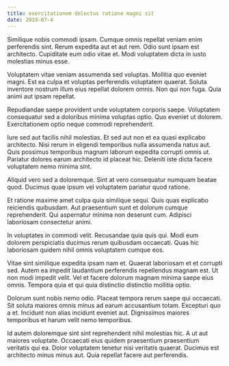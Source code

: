 ```yaml
---
title: exercitationem delectus ratione magni sit
date: 2019-07-4
---
```

Similique nobis commodi ipsam. Cumque omnis repellat veniam enim perferendis sint. Rerum expedita aut et aut rem. Odio sunt ipsam est architecto. Cupiditate eum odio vitae et. Modi voluptatem dicta in iusto molestias minus esse.

Voluptatem vitae veniam assumenda sed voluptas. Mollitia quo eveniet magni. Est ea culpa et voluptas perferendis voluptatem quaerat. Soluta inventore nostrum illum eius repellat dolorem omnis. Non qui non fuga. Quia animi aut ipsam repellat.

Repudiandae saepe provident unde voluptatem corporis saepe. Voluptatem consequatur sed a doloribus minima voluptas optio. Quo eveniet ut dolorem. Exercitationem optio neque commodi reprehenderit.

Iure sed aut facilis nihil molestias. Et sed aut non et ea quasi explicabo architecto. Nisi rerum in eligendi temporibus nulla assumenda natus aut. Quis possimus temporibus magnam laborum expedita corrupti omnis ut. Pariatur dolores earum architecto id placeat hic. Deleniti iste dicta facere voluptatem nemo minima sint.

Aliquid vero sed a doloremque. Sint at vero consequatur numquam beatae quod. Ducimus quae ipsum vel voluptatem pariatur quod ratione.

Et ratione maxime amet culpa quia similique sequi. Quis quas explicabo reiciendis quibusdam. Aut praesentium sunt et dolorum cumque reprehenderit. Qui aspernatur minima non deserunt cum. Adipisci laboriosam consectetur animi.

In voluptates in commodi velit. Recusandae quia quis qui. Modi eum dolorem perspiciatis ducimus rerum quibusdam occaecati. Quas hic laboriosam quidem nihil omnis voluptatem cumque eos.

Vitae sint similique expedita ipsam nam et. Quaerat laboriosam et et corrupti sed. Autem ea impedit laudantium perferendis repellendus magnam est. Ut non modi impedit velit. Vel et facere dolorum magnam minima saepe eius omnis. Tempora quia et qui quia distinctio distinctio mollitia optio.

Dolorum sunt nobis nemo odio. Placeat tempora rerum saepe qui occaecati. Sit soluta maiores omnis minus ad earum accusantium totam. Excepturi quo a et. Incidunt non alias incidunt eveniet aut. Dignissimos maiores temporibus et harum velit nemo temporibus.

Id autem doloremque sint sint reprehenderit nihil molestias hic. A ut aut maiores voluptate. Occaecati eius quidem praesentium praesentium veritatis qui ea. Dolor voluptatem tenetur nisi veritatis quaerat. Ducimus est architecto minus minus aut. Quia repellat facere aut perferendis.